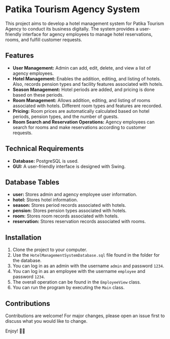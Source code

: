 # Patika Tourism Agency System

This project aims to develop a hotel management system for Patika Tourism Agency to conduct its business digitally. The system provides a user-friendly interface for agency employees to manage hotel reservations, rooms, and fulfill customer requests.
## Features
- **User Management:** Admin can add, edit, delete, and view a list of agency employees.
- **Hotel Management:** Enables the addition, editing, and listing of hotels. Also, records pension types and facility features associated with hotels.
- **Season Management:** Hotel periods are added, and pricing is done based on these periods.
- **Room Management:** Allows addition, editing, and listing of rooms associated with hotels. Different room types and features are recorded.
- **Pricing:** Room prices are automatically calculated based on hotel periods, pension types, and the number of guests.
- **Room Search and Reservation Operations:** Agency employees can search for rooms and make reservations according to customer requests.

## Technical Requirements
- **Database:** PostgreSQL is used.
- **GUI:** A user-friendly interface is designed with Swing.

## Database Tables
- **user:** Stores admin and agency employee user information.
- **hotel:** Stores hotel information.
- **season:** Stores period records associated with hotels.
- **pension:** Stores pension types associated with hotels.
- **room:** Stores room records associated with hotels.
- **reservation:** Stores reservation records associated with rooms.

## Installation
1. Clone the project to your computer.
2. Use the `HotelManagementSystemDatabase.sql` file found in the folder for the database.
3. You can log in as an admin with the username `admin` and password `1234`.
4. You can log in as an employee with the username `employee` and password `1234`.
5. The overall operation can be found in the `EmployeeView` class.
6. You can run the program by executing the `Main` class.


## Contributions
Contributions are welcome! For major changes, please open an issue first to discuss what you would like to change.

Enjoy! 👋🏼 






